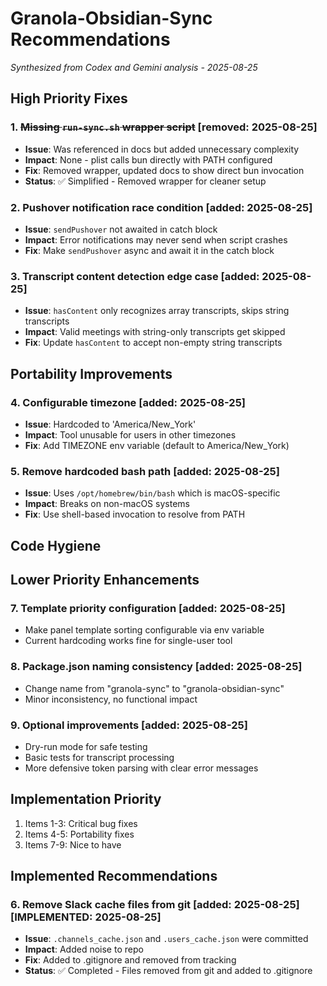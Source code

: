 # Granola-Obsidian-Sync Recommendations
*Synthesized from Codex and Gemini analysis - 2025-08-25*

## High Priority Fixes

### 1. ~~Missing `run-sync.sh` wrapper script~~ [removed: 2025-08-25]
- **Issue**: Was referenced in docs but added unnecessary complexity
- **Impact**: None - plist calls bun directly with PATH configured
- **Fix**: Removed wrapper, updated docs to show direct bun invocation
- **Status**: ✅ Simplified - Removed wrapper for cleaner setup

### 2. Pushover notification race condition [added: 2025-08-25]
- **Issue**: `sendPushover` not awaited in catch block
- **Impact**: Error notifications may never send when script crashes
- **Fix**: Make `sendPushover` async and await it in the catch block

### 3. Transcript content detection edge case [added: 2025-08-25]
- **Issue**: `hasContent` only recognizes array transcripts, skips string transcripts
- **Impact**: Valid meetings with string-only transcripts get skipped
- **Fix**: Update `hasContent` to accept non-empty string transcripts

## Portability Improvements

### 4. Configurable timezone [added: 2025-08-25]
- **Issue**: Hardcoded to 'America/New_York'
- **Impact**: Tool unusable for users in other timezones
- **Fix**: Add TIMEZONE env variable (default to America/New_York)

### 5. Remove hardcoded bash path [added: 2025-08-25]
- **Issue**: Uses `/opt/homebrew/bin/bash` which is macOS-specific
- **Impact**: Breaks on non-macOS systems
- **Fix**: Use shell-based invocation to resolve from PATH

## Code Hygiene

## Lower Priority Enhancements

### 7. Template priority configuration [added: 2025-08-25]
- Make panel template sorting configurable via env variable
- Current hardcoding works fine for single-user tool

### 8. Package.json naming consistency [added: 2025-08-25]
- Change name from "granola-sync" to "granola-obsidian-sync"
- Minor inconsistency, no functional impact

### 9. Optional improvements [added: 2025-08-25]
- Dry-run mode for safe testing
- Basic tests for transcript processing
- More defensive token parsing with clear error messages

## Implementation Priority
1. Items 1-3: Critical bug fixes
2. Items 4-5: Portability fixes  
3. Items 7-9: Nice to have

## Implemented Recommendations

### 6. Remove Slack cache files from git [added: 2025-08-25] [IMPLEMENTED: 2025-08-25]
- **Issue**: `.channels_cache.json` and `.users_cache.json` were committed
- **Impact**: Added noise to repo
- **Fix**: Added to .gitignore and removed from tracking
- **Status**: ✅ Completed - Files removed from git and added to .gitignore